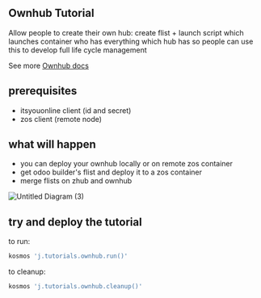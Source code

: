 
## Ownhub Tutorial

Allow people to create their own hub: create flist + launch script which launches container who has everything which hub has so people can use this to develop full life cycle management

See more [Ownhub docs](https://github.com/threefoldtech/jumpscaleX/blob/development_jumpscale/Jumpscale/builders/builder/apps/docs/BuilderHub.md)

## prerequisites
- itsyouonline client (id and secret)
- zos client (remote node)

## what will happen
- you can deploy your ownhub locally or on remote zos container
- get odoo builder's flist and deploy it to a zos container
- merge flists on zhub and ownhub

![Untitled Diagram (3)](https://user-images.githubusercontent.com/10658229/60426823-b788cf00-9bf5-11e9-9afc-758d08e01dad.jpg)

## try and deploy the tutorial
to run: 
```bash
kosmos 'j.tutorials.ownhub.run()'
```
to cleanup:
```bash
kosmos 'j.tutorials.ownhub.cleanup()'
